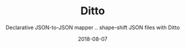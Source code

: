 ---
type: project
title: 'Ditto'
tags: ['opendata', 'semantic-web', 'data-quality']
summary: 'When dealing with data integration problems, the need to translate JSON from external formats to adhere to an internal representation becomes a vital task. Ditto was created to solve the issue of unifying external data representation.
Ditto parses a mapping file (see mapping rules) and produces a JSON output from the input data to match the output definition'
subtitle: 'Declarative JSON-to-JSON mapper .. shape-shift JSON files with Ditto'
layout: ProjectLayout
github: 'https://github.com/BeameryHQ/json-ditto'
featured: 'false'
date: '2018-08-07'
---